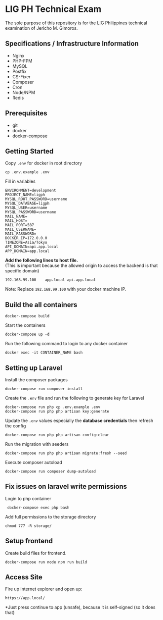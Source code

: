 # LIG PH Technical Exam
The sole purpose of this repository is for the LIG Philippines technical examination of Jericho M. Gimoros.

## Specifications / Infrastructure Information
- Nginx
- PHP-FPM
- MySQL
- Postfix
- CS-Fixer
- Composer
- Cron
- Node/NPM
- Redis

## Prerequisites
- git
- docker
- docker-compose

## Getting Started
Copy `.env` for docker in root directory
```
cp .env.example .env
```
Fill in variables
```
ENVIRONMENT=development
PROJECT_NAME=ligph
MYSQL_ROOT_PASSWORD=username
MYSQL_DATABASE=ligph
MYSQL_USER=username
MYSQL_PASSWORD=username
MAIL_NAME=
MAIL_HOST=
MAIL_PORT=587
MAIL_USERNAME=
MAIL_PASSWORD=
DOCKER_IP=172.0.0.0
TIMEZONE=Asia/Tokyo
API_DOMAIN=api.app.local
APP_DOMAIN=app.local
```
**Add the following lines to host file.**  
(This is important because the allowed origin to access the backend is that specific domain)
```
192.168.99.100    app.local api.app.local
```
Note: Replace `192.168.99.100` with your docker machine IP.

## Build the all containers
```
docker-compose build
```
Start the containers
```
docker-compose up -d
```
Run the following command to login to any docker container
```
docker exec -it CONTAINER_NAME bash
```
## Setting up Laravel
Install the composer packages
```
docker-compose run composer install
```
Create the `.env` file and run the following to generate key for Laravel
```
docker-compose run php cp .env.example .env
docker-compose run php php artisan key:generate
```
Update the `.env` values especially the **database credentials** then refresh the config
```
docker-compose run php php artisan config:clear
```
Run the migration with seeders
```
docker-compose run php php artisan migrate:fresh --seed
```
Execute composer autoload
```
docker-compose run composer dump-autoload
```

## Fix issues on laravel write permissions
Login to php container
```
 docker-compose exec php bash
```
Add full permissions to the storage directory
```
chmod 777 -R storage/
```

## Setup frontend
Create build files for frontend.
```
docker-compose run node npm run build
```

## Access Site
Fire up internet explorer and open up:
```
https://app.local/
```
*Just press continue to app (unsafe), because it is self-signed (so it does that)
